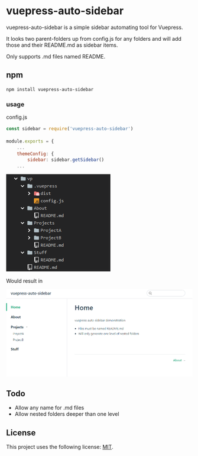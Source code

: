 # vuepress-auto-sidebar


vuepress-auto-sidebar is a simple sidebar automating tool for Vuepress.

It looks two parent-folders up from config.js for any folders and will add those and their README.md as sidebar items. 



Only supports .md files named README. 

## npm

```
npm install vuepress-auto-sidebar
```

### usage
config.js
```javascript
const sidebar = require('vuepress-auto-sidebar')

module.exports = {
    ...
    themeConfig: {
        sidebar: sidebar.getSidebar()
    ...
```
![img](images/dir.png)

Would result in

![demo](images/demo.png)



## Todo
- Allow any name for .md files
- Allow nested folders deeper than one level

## License
<!--- If you're not sure which open license to use see https://choosealicense.com/--->

This project uses the following license: [MIT](README.md).
